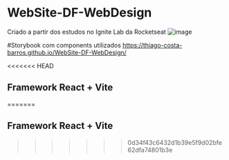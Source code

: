 # WebSite-DF-WebDesign
Criado a partir dos estudos no Ignite Lab da Rocketseat
![image](https://user-images.githubusercontent.com/114679335/195946425-7a52ee31-719c-408a-9431-5f4f3e99bb37.png)

#Storybook com components utilizados
https://thiago-costa-barros.github.io/WebSite-DF-WebDesign/

<<<<<<< HEAD
## Framework React + Vite
=======
## Framework React + Vite
>>>>>>> 0d34f43c6432d1b39e5f9d02bfe62dfa74801b3e
